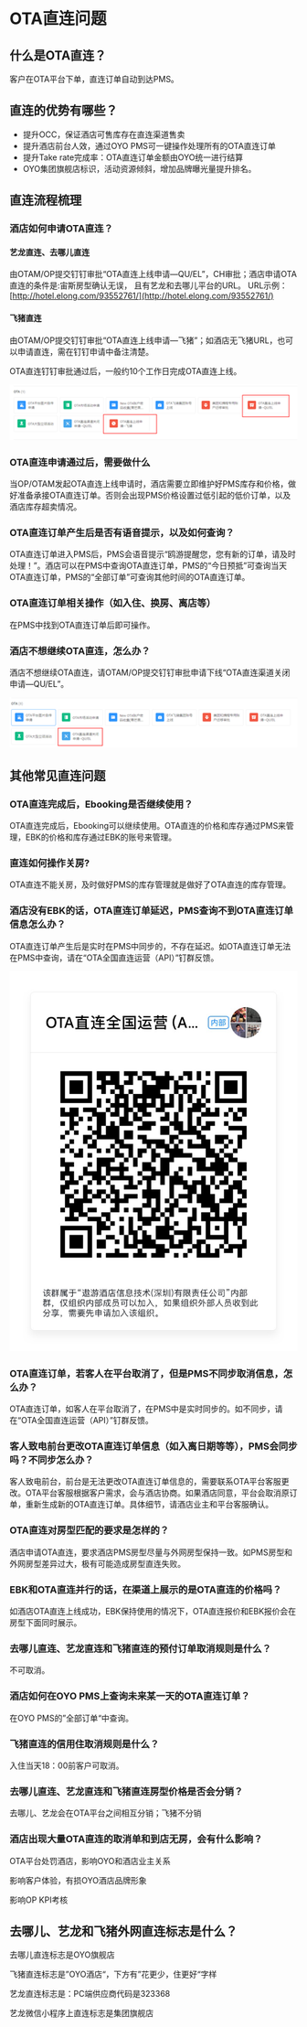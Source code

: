 # OTA直连问题

## 什么是OTA直连？

客户在OTA平台下单，直连订单自动到达PMS。

## 直连的优势有哪些？

* 提升OCC，保证酒店可售库存在直连渠道售卖
* 提升酒店前台人效，通过OYO PMS可一键操作处理所有的OTA直连订单
* 提升Take rate完成率：OTA直连订单金额由OYO统一进行结算
*  OYO集团旗舰店标识，活动资源倾斜，增加品牌曝光量提升排名。

## 直连流程梳理

### 酒店如何申请OTA直连？

#### 艺龙直连、去哪儿直连

由OTAM/OP提交钉钉审批“OTA直连上线申请—QU/EL”，CH审批；酒店申请OTA直连的条件是:宙斯房型确认无误， 且有艺龙和去哪儿平台的URL。 URL示例：[http://hotel.elong.com/93552761/](http://hotel.elong.com/93552761/)

#### 飞猪直连

由OTAM/OP提交钉钉审批“OTA直连上线申请—飞猪”；如酒店无飞猪URL，也可以申请直连，需在钉钉申请中备注清楚。

OTA直连钉钉审批通过后，一般约10个工作日完成OTA直连上线。

![](../.gitbook/assets/image%20%28582%29.png)

### OTA直连申请通过后，需要做什么

当OP/OTAM发起OTA直连上线申请时，酒店需要立即维护好PMS库存和价格，做好准备承接OTA直连订单。否则会出现PMS价格设置过低引起的低价订单，以及酒店库存超卖情况。

### OTA直连订单产生后是否有语音提示，以及如何查询？

OTA直连订单进入PMS后，PMS会语音提示“鸥游提醒您，您有新的订单，请及时处理！”。酒店可以在PMS中查询OTA直连订单，PMS的“今日预抵”可查询当天OTA直连订单，PMS的“全部订单”可查询其他时间的OTA直连订单。

### OTA直连订单相关操作（如入住、换房、离店等）

在PMS中找到OTA直连订单后即可操作。

### 酒店不想继续OTA直连，怎么办？

酒店不想继续OTA直连，请OTAM/OP提交钉钉审批申请下线“OTA直连渠道关闭申请—QU/EL”。

![](../.gitbook/assets/image%20%2842%29.png)

## 其他常见直连问题

### OTA直连完成后，Ebooking是否继续使用？

OTA直连完成后，Ebooking可以继续使用。OTA直连的价格和库存通过PMS来管理，EBK的价格和库存通过EBK的账号来管理。

### 直连如何操作关房?

OTA直连不能关房，及时做好PMS的库存管理就是做好了OTA直连的库存管理。

### 酒店没有EBK的话，OTA直连订单延迟，PMS查询不到OTA直连订单信息怎么办？

OTA直连订单产生后是实时在PMS中同步的，不存在延迟。如OTA直连订单无法在PMS中查询，请在“OTA全国直连运营（API）”钉群反馈。

![](../.gitbook/assets/image%20%28833%29.png)

### OTA直连订单，若客人在平台取消了，但是PMS不同步取消信息，怎么办？

OTA直连订单，如客人在平台取消了，在PMS中是实时同步的。如不同步，请在“OTA全国直连运营（API）”钉群反馈。

### 客人致电前台更改OTA直连订单信息（如入离日期等等），PMS会同步吗？不同步怎么办？

客人致电前台，前台是无法更改OTA直连订单信息的，需要联系OTA平台客服更改。OTA平台客服根据客户需求，会与酒店协商。如果酒店同意，平台会取消原订单，重新生成新的OTA直连订单。具体细节，请酒店业主和平台客服确认。

### OTA直连对房型匹配的要求是怎样的？

酒店申请OTA直连，要求酒店PMS房型尽量与外网房型保持一致。如PMS房型和外网房型差异过大，极有可能造成房型直连失败。

### EBK和OTA直连并行的话，在渠道上展示的是OTA直连的价格吗？

如酒店OTA直连上线成功，EBK保持使用的情况下，OTA直连报价和EBK报价会在房型下面同时展示。

### 去哪儿直连、艺龙直连和飞猪直连的预付订单取消规则是什么？

不可取消。

### 酒店如何在OYO PMS上查询未来某一天的OTA直连订单？

在OYO PMS的”全部订单“中查询。

### 飞猪直连的信用住取消规则是什么？

入住当天18：00前客户可取消。

### 去哪儿直连、艺龙直连和飞猪直连房型价格是否会分销？

去哪儿、艺龙会在OTA平台之间相互分销；飞猪不分销

### 酒店出现大量OTA直连的取消单和到店无房，会有什么影响？

OTA平台处罚酒店，影响OYO和酒店业主关系

影响客户体验，有损OYO酒店品牌形象

影响OP KPI考核

## 去哪儿、艺龙和飞猪外网直连标志是什么？

去哪儿直连标志是OYO旗舰店

飞猪直连标志是”OYO酒店“，下方有”花更少，住更好“字样

艺龙直连标志是：PC端供应商代码是323368

艺龙微信小程序上直连标志是集团旗舰店



